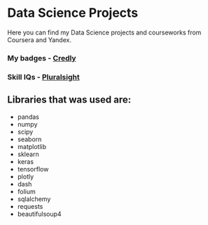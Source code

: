 # Data Science Projects
Here you can find my Data Science projects and courseworks from Coursera and Yandex.

### My badges - [Credly](https://www.credly.com/users/igor-shirokov)

### Skill IQs - [Pluralsight](https://app.pluralsight.com/profile/igor-shirokov)

## Libraries that was used are:
- pandas
- numpy
- scipy
- seaborn 
- matplotlib
- sklearn
- keras
- tensorflow
- plotly
- dash
- folium
- sqlalchemy
- requests
- beautifulsoup4
